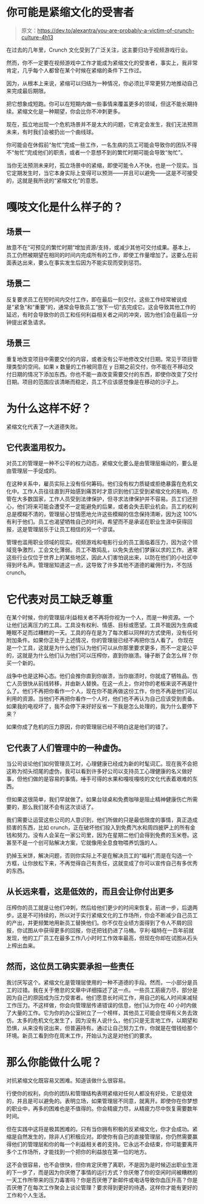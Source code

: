 # 你可能是紧缩文化的受害者

> 原文：<https://dev.to/alexantra/you-are-probably-a-victim-of-crunch-culture-4h13>

在过去的几年里，Crunch 文化受到了广泛关注，这主要归功于视频游戏行业。

然而，你不一定要在视频游戏中工作才能成为紧缩文化的受害者，事实上，我非常肯定，几乎每个人都曾在某个时候在紧缩的条件下工作过。

因为，从根本上来说，紧缩可以归结为一种情况，你必须比平常更努力地推动自己来完成最后期限。

把它想象成短跑。你可以在短期内做一些事情来覆盖更多的领域，但这不能长期持续。紧缩文化是一种期望，你会比你不冲刺更多。

现在，孤立地出现一个危机场景并不是太大的问题，它肯定会发生，我们无法预测未来，有时我们会被扔出一个曲线球。

你可能会在休假前“匆忙”完成一些工作，一名生病的员工可能会导致你的团队不得不“匆忙”完成他们的职责，或者一个意想不到的繁忙时期可能会导致“匆忙”。

当你无法预测未来时，孤立场景中的紧缩，即使可能令人不快，也是一个现实。当它定期发生时，当它本身实际上变得可以预测——并且可以避免——这是不可接受的，这就是我所说的“紧缩文化”的意思。

# 嘎吱文化是什么样子的？

## 场景一

故意不在“可预见的繁忙时期”增加资源/支持，或减少其他可交付成果。基本上，员工仍然被期望在相同的时间内完成所有的工作，即使工作量增加了。这要么在前面表达出来，要么在事实发生后因为不能实现而受到惩罚。

## 场景二

反复要求员工在短时间内交付工作，即在最后一刻交付。这些工作经常被说成是“紧急”和“重要”的，通常会导致员工“放下一切”去完成它。这会导致其他工作的延迟，有时会导致你的员工和任何利益相关者之间的冲突，因为他们会在最后一分钟提出紧急请求。

## 场景三

重复地改变项目中需要交付的内容，或者没有公平地修改交付日期。常见于项目管理类型的空间。如果 x 数量的工作被同意在 y 日期之前交付，你不能在不移动交付日期的情况下添加东西。你也不能一直改变需要交付的东西，即使你改变了交付日期。项目的范围应该清晰而稳定，员工不应该感觉像是在移动的沙子上。

# 为什么这样不好？

紧缩文化代表了一大道德失败。

## 它代表滥用权力。

对员工的管理是一种不公平的权力动态，紧缩文化要么是由管理层煽动的，要么是由管理层一手促成的。

在这种关系中，雇员实际上没有任何筹码。他们没有权力质疑或拒绝暴露在危机文化中。工作人员往往直到开始感到痛苦时才意识到他们正受到紧缩文化的影响，尽管在大多数国家，工作人员受到法律保护，但寻求法律保护并不容易。员工们还担心，他们将来可能会遭受不一定能避免的后果，或者会失去职业机会。员工的权利总是模糊不清的，管理层心甘情愿地允许这些模糊的信念保持清晰，因为这 100%有利于他们。员工也渴望牺牲自己的时间，希望而不是承诺在职业生涯中获得回报，这是管理层乐于让员工相信的另一个谬误。

管理也滥用职业领域的现实。视频游戏和电影行业的员工面临着压力，因为这个领域竞争激烈，工会文化薄弱。员工不敢捣乱，以免失去他们梦寐以求的工作。通常这些行业仅位于世界上的某些地区，因此人们害怕说出来，以防在他们的小社区中得到坏名声。管理层知道这一点，这导致了许多其他不道德的雇佣行为，不包括 crunch。

# 它代表对员工缺乏尊重

在某个时候，你的管理层/利益相关者不再将你视为一个人，而是一种资源。一个让他们远离压力的工具。工具没有权利、情感、目标或愿望。工具不能因为生病或睡眠不足而过糟糕的一天。工具的存在是为了每次都以同样的方式使用，没有任何附加条件。如果你正处于上述情况，你的管理层已经不再把你当人看了。
你现在是一个工具，这就是为什么他们认为他们可以从你那里要求更多，而不一定是公平的，这就是为什么他们认为他们可以压榨你，直到你崩溃。锤子断了会怎么样？你买一个新的。

战争中也是这种心态。他们会推你直到你崩溃，当你崩溃时，你就成了牺牲品。伤亡人员很快从前线转移，并由新人替换。在这一点上，你对你的老板来说不再是什么了。他们不再把你看作一个人，现在你不能再做这份工作，你也不再是他们可以利用的资源。当他们不再把你看作一个人时，他们也不再认为自己应该受到责备。如果我的电视坏了，我不会停下来好好反省一下我是怎么处理的，我为什么要停下来？

如果你成了危机的压力原因，你的管理层已经不明白这是他们的错了。

## 它代表了人们管理中的一种虚伪。

当公司谈论他们如何管理员工时，心理健康已经成为新的时髦词汇。现在我不会把这称为彻头彻尾的虚伪，我可以看到许多好公司以支持员工心理健康的名义做好事，但他们做的是容易的事情。唾手可得的水果和嘎吱嘎吱的文化代表着艰难的东西。

但如果这很简单，我们早就做了。如果台球桌和免费咖啡是阻止精神健康伤亡所需要的，那么我们就不会有这次谈话了。

我们需要让运营这些公司的人意识到，他们所做的只是最低限度的事情，真正造成损害的东西，比如 crunch，正在破坏他们投入到免费汽水和周四披萨上的所有金钱和努力。没有人会呆在一家公司里，因为在星期二他们会得到免费的玉米卷。这甚至不是一个创可贴解决方案，它就像用全息食物喂养饥饿的人。

扔掉玉米饼，解决问题，否则你实际上不是在解决员工的“福利”,而是在勾选一个方框，让你放松下来，不再觉得自己有责任，这就变成了你可以宣传自己有多优秀的东西。

## 从长远来看，这是低效的，而且会让你付出更多

压榨你的员工就是让他们冲刺，然后给他们更少的时间来恢复。前进一步，后退两步。这是不可持续的，所以对于实行紧缩文化的工作场所，你会不断减少自己员工的产出，并更频繁地用新员工替换他们。你不仅在业绩方面得到了令人不屑的回报，你试图从中获得更多的回报，你还把钱扔进了马桶。亨利·福特在一百年前就发现，他的工厂员工在最多工作八小时时工作效率最高，但现在你却在试图从石头上榨出血来。

## 然而，这位员工确实要承担一些责任

我讨厌写这个。紧缩文化是管理层使用的一种不道德的手段。然而，一小部分是员工的过错。我在关于倦怠的文章中详细描述了这一点。一些员工筋疲力尽，部分是因为自己的原因成为压力受害者。他们愿意长时间工作，用自己的私人时间来减轻工作压力。不这样做，你会向管理层传递错误的信息，他们认为你在 40 小时内做了大量的工作。它为你的办公室树立了一个榜样，其他员工可能会觉得有义务去效仿。太多的危机文化发生了，因为没有人说什么，他们只是无言地工作，以期望和恐惧，从来没有说出来，但普遍持有。通过让自己努力工作，你就是在借钱给那个环境。新员工看到你在周末工作，开始认为这是对他们的要求。

# 那么你能做什么呢？

对抗紧缩文化既容易又困难。知道该做什么很容易。

行使你的权利，向你的团队和管理结构表明紧缩对任何人都没有好处，它是低效的，并且是可以避免的。表明立场，如果管理层不同意，就离开。即使你在你梦想的职业中，再多的困难也是不值得的。你会精疲力尽，从精疲力尽中恢复需要数年时间。

但在实践中这将是极其困难的。只有当你拥有积极的反紧缩文化，你才会成功。紧缩是自然发生的，除非人们积极应对。即使你有自己的直接管理层，你仍然需要赢得他们的管理层和你的每一个利益相关者的支持。它永远不会结束，你可能要离开多个工作场所，才能找到一个把你的利益放在第一位的地方。

这不会很容易，也不会很快，但你肯定厌倦了离职，不是因为是时候迈出职业生涯的下一步了，而是因为你厌倦了事情的运行方式？你厌倦了你的空闲时间被糟糕的一天工作所带来的压力毒害吗？你是否厌倦了新邮件或电话导致你血压升高？你是否厌倦了在每次工作聚会上谈论管理？要求得到更好的待遇，这样你才能有更好的工作和个人生活。